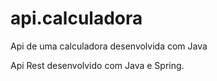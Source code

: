 # api.calculadora
Api de uma calculadora desenvolvida com Java

Api Rest desenvolvido com Java e Spring.
